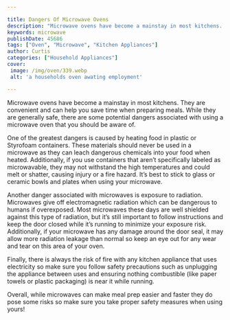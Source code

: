```yaml
---

title: Dangers Of Microwave Ovens
description: "Microwave ovens have become a mainstay in most kitchens. They are convenient and can help you save time when preparing meals. Whil...find out now"
keywords: microwave
publishDate: 45686
tags: ["Oven", "Microwave", "Kitchen Appliances"]
author: Curtis
categories: ["Household Appliances"]
cover: 
 image: /img/oven/339.webp
 alt: 'a households oven awating employment'

---
```


Microwave ovens have become a mainstay in most kitchens. They are convenient and can help you save time when preparing meals. While they are generally safe, there are some potential dangers associated with using a microwave oven that you should be aware of.

One of the greatest dangers is caused by heating food in plastic or Styrofoam containers. These materials should never be used in a microwave as they can leach dangerous chemicals into your food when heated. Additionally, if you use containers that aren’t specifically labeled as microwavable, they may not withstand the high temperatures and could melt or shatter, causing injury or a fire hazard. It’s best to stick to glass or ceramic bowls and plates when using your microwave.

Another danger associated with microwaves is exposure to radiation. Microwaves give off electromagnetic radiation which can be dangerous to humans if overexposed. Most microwaves these days are well shielded against this type of radiation, but it’s still important to follow instructions and keep the door closed while it’s running to minimize your exposure risk. Additionally, if your microwave has any damage around the door seal, it may allow more radiation leakage than normal so keep an eye out for any wear and tear on this area of your oven. 

Finally, there is always the risk of fire with any kitchen appliance that uses electricity so make sure you follow safety precautions such as unplugging the appliance between uses and ensuring nothing combustible (like paper towels or plastic packaging) is near it while running. 

Overall, while microwaves can make meal prep easier and faster they do pose some risks so make sure you take proper safety measures when using yours!
